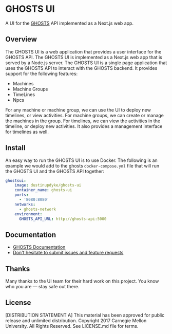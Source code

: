 # GHOSTS UI

A UI for the [GHOSTS](https://github.com/cmu-sei/GHOSTS) API implemented as a Next.js web app.

## Overview

The GHOSTS UI is a web application that provides a user interface for the GHOSTS API. The GHOSTS UI is implemented as a Next.js web app that is served by a Node.js server. The GHOSTS UI is a single page application that uses the GHOSTS API to interact with the GHOSTS backend. It provides support for the following features:

- Machines
- Machine Groups
- TimeLines
- Npcs

For any machine or machine group, we can use the UI to deploy new timelines, or view activities. For machine groups, we can create or manage the machines in the group. For timelines, we can view the activities in the timeline, or deploy new activities. It also provides a management interface for timelines as well.

## Install

An easy way to run the GHOSTS UI is to use Docker. The following is an example we would add to the ghosts `docker-compose.yml` file that will run the GHOSTS UI and the GHOSTS API together:

```yaml
ghostsui:
    image: dustinupdyke/ghosts-ui
    container_name: ghosts-ui
    ports:
      - '8080:8080'
    networks:
      - ghosts-network
    environment:
      GHOSTS_API_URL: http://ghosts-api:5000
```

## Documentation

- [GHOSTS Documentation](https://cmu-sei.github.io/GHOSTS/)
- [Don't hesitate to submit issues and feature requests](https://github.com/cmu-sei/GHOSTS/issues)

## Thanks

Many thanks to the UI team for their hard work on this project. You know who you are — stay safe out there.

## License

[DISTRIBUTION STATEMENT A] This material has been approved for public release and unlimited distribution.
Copyright 2017 Carnegie Mellon University. All Rights Reserved. See LICENSE.md file for terms.
